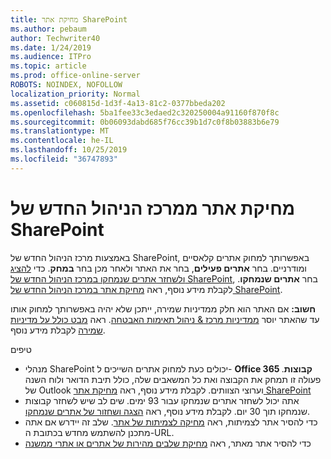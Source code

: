 ```yaml
---
title: מחיקת אתר SharePoint
ms.author: pebaum
author: Techwriter40
ms.date: 1/24/2019
ms.audience: ITPro
ms.topic: article
ms.prod: office-online-server
ROBOTS: NOINDEX, NOFOLLOW
localization_priority: Normal
ms.assetid: c060815d-1d3f-4a13-81c2-0377bbeda202
ms.openlocfilehash: 5ba1fee33c3edaed2c320250004a91160f870f8c
ms.sourcegitcommit: 0b06093dabd685f76cc39b1d7c0f8b03883b6e79
ms.translationtype: MT
ms.contentlocale: he-IL
ms.lasthandoff: 10/25/2019
ms.locfileid: "36747893"
---
```

# <a name="delete-a-site-from-the-new-sharepoint-admin-center"></a>מחיקת אתר ממרכז הניהול החדש של SharePoint

באמצעות מרכז הניהול החדש של SharePoint, באפשרותך למחוק אתרים קלאסיים ומודרניים. בחר **אתרים פעילים**, בחר את האתר ולאחר מכן בחר **במחק**. כדי [להציג ולשחזר אתרים שנמחקו במרכז הניהול החדש של SharePoint](https://docs.microsoft.com/sharepoint/view-and-restore-deleted-sites-in-new-admin-center), בחר **אתרים שנמחקו**. לקבלת מידע נוסף, ראה [מחיקת אתר במרכז הניהול החדש של SharePoint](https://docs.microsoft.com/sharepoint/delete-site-collection#delete-a-site-in-the-new-sharepoint-admin-center).

**חשוב:** אם האתר הוא חלק ממדיניות שמירה, ייתכן שלא יהיה באפשרותך למחוק אותו עד שהאתר יוסר [ממדיניות מרכז &amp; ניהול תאימות האבטחה](https://protection.office.com/?rfr=AdminCenter#/homepage). ראה [מבט כולל על מדיניות שמירה](https://docs.microsoft.com/office365/securitycompliance/retention-policies#content-in-onedrive-accounts-and-sharepoint-sites) לקבלת מידע נוסף. 

טיפים
- מנהלי SharePoint יכולים כעת למחוק אתרים השייכים ל- **Office 365 קבוצות**. פעולה זו תמחק את הקבוצה ואת כל המשאבים שלה, כולל תיבת הדואר ולוח השנה של Outlook וערוצי הצוותים. לקבלת מידע נוסף, ראה [מחיקת אתר SharePoint](https://docs.microsoft.com/sharepoint/manage-sites-in-new-admin-center#delete-a-site)
- אתה יכול לשחזר אתרים שנמחקו עבור 93 ימים. שים לב שיש לשחזר קבוצות שנמחקו תוך 30 יום. לקבלת מידע נוסף, ראה [הצגה ושחזור של אתרים שנמחקו](https://docs.microsoft.com/sharepoint/view-and-restore-deleted-sites-in-new-admin-center).
- כדי להסיר אתר לצמיתות, ראה [מחיקה לצמיתות של אתר](https://docs.microsoft.com/sharepoint/delete-site-collection#permanently-delete-a-site). שלב זה יידרש אם אתה מתכנן להשתמש מחדש בכתובת ה-URL. 
- כדי להסיר אתר מאתר, ראה [מחיקת שלבים מהירות של אתרים או אתרי ממשנה](https://support.office.com/article/Delete-a-SharePoint-site-or-subsite-bc37b743-0cef-475e-9a8c-8fc4d40179fb#__bkmkshortcut)
